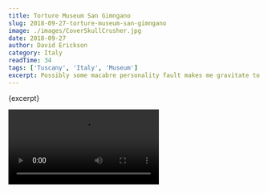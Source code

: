 ```yaml
---
title: Torture Museum San Gimngano
slug: 2018-09-27-torture-museum-san-gimngano
image: ./images/CoverSkullCrusher.jpg
date: 2018-09-27
author: David Erickson
category: Italy
readTime: 34
tags: ['Tuscany', 'Italy', 'Museum']
excerpt: Possibly some macabre personality fault makes me gravitate to these museums that document man’s cruelty and inhumanity. But I think that their existence is important to remind people of why human rights are not an abstract concept but something we must constantly battle for.
---
```


<script>
  import Video from '$lib/Video.svelte';
  import PhotoGrid from '$lib/PhotoGrid.svelte'
</script>

<p>
  {excerpt}
</p>

<Video src="https://youtube.com/embed/gjgCDU9N-5g" title="Torture Museum San Gimngano"/>
